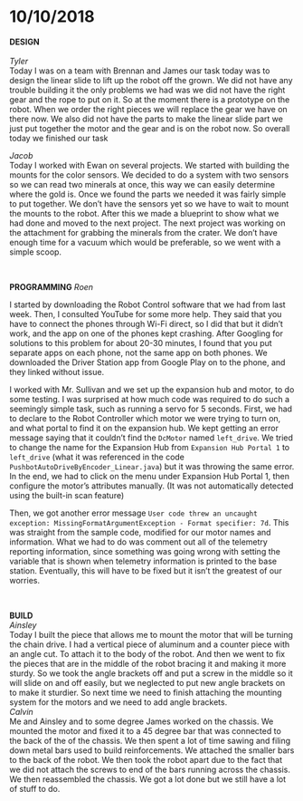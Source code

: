 # 10/10/2018

**DESIGN**
<br>
<br>
_Tyler_
<br>
Today I was on a team with Brennan and James our task today was to design the linear slide to lift up the robot off the grown. We did not have any trouble building it the only problems we had was we did not have the right gear and the rope to put on it. So at the moment  there is a prototype on the robot. When we order the right pieces we will replace the gear we have on there now. We also did not have the parts to make the linear slide part we just put together the motor and the gear and is on the robot now. So overall today we finished our task 

_Jacob_<br>
Today I worked with Ewan on several projects. We started with building the mounts for the color sensors. We decided to do a system with two sensors so we can read two minerals at once, this way we can easily determine where the gold is. Once we found the parts we needed it was fairly simple to put together. We don’t have the sensors yet so we have to wait to mount the mounts to the robot. After this we made a blueprint to show what we had done and moved to the next project. The next project was working on the attachment for grabbing the minerals from the crater. We don’t have enough time for a vacuum which would be preferable, so we went with a simple scoop.

<br>

**PROGRAMMING**
_Roen_<br>

I started by downloading the Robot Control software that we had from last week. Then, I consulted YouTube for some more help. They said that you have to connect the phones through Wi-Fi direct, so I did that but it didn’t work, and the app on one of the phones kept crashing. After Googling for solutions to this problem for about 20-30 minutes, I found that you put separate apps on each phone, not the same app on both phones. We downloaded the Driver Station app from Google Play on to the phone, and they linked without issue.

I worked with Mr. Sullivan and we set up the expansion hub and motor, to do some testing. I was surprised at how much code was required to do such a seemingly simple task, such as running a servo for 5 seconds. First, we had to declare to the Robot Controller which motor we were trying to turn on, and what portal to find it on the expansion hub. We kept getting an error message saying that it couldn’t find the ```DcMotor``` named ```left_drive```. We tried to change the name for the Expansion Hub from ```Expansion Hub Portal 1``` to ```left_drive``` (what it was referenced in the code ```PushbotAutoDriveByEncoder_Linear.java```) but it was throwing the same error. In the end, we had to click on the menu under Expansion Hub Portal 1, then configure the motor’s attributes manually. (It was not automatically detected using the built-in scan feature) 

Then, we got another error message ```User code threw an uncaught exception: MissingFormatArgumentException - Format specifier: 7d```. This was straight from the sample code, modified for our motor names and information. What we had to do was comment out all of the telemetry reporting information, since something was going wrong with setting the variable that is shown when telemetry information is printed to the base station. Eventually, this will have to be fixed but it isn’t the greatest of our worries.

<br>

**BUILD**
<br>
_Ainsley_<br>
Today I built the piece that allows me to mount the motor that will be turning the chain drive. I had a vertical piece of aluminum and a counter piece with an angle cut. To attach it to the body of the robot. And then we went to fix the pieces that are in the middle of the robot bracing it and making it more sturdy. So we took the angle brackets off and put a screw in the middle so it will slide on and off easily, but we neglected to put new angle brackets on to make it sturdier. So next time we need to finish attaching the mounting system for the motors and we need to add angle brackets. 
<br>
_Calvin_<br>
Me and Ainsley and to some degree James worked on the chassis. We mounted the motor and fixed it to a 45 degree bar that was connected to the back of the of the chassis. We then spent a lot of time sawing and filing down metal bars used to build reinforcements. We attached the smaller bars to the back of the robot. We then took the robot apart due to the fact that we did not attach the screws to end of the bars running across the chassis. We then reassembled the chassis. We got a lot done but we still have a lot of stuff to do.
